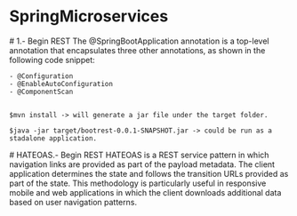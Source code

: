 # SpringMicroservices

# 1.- Begin REST
	The @SpringBootApplication annotation is a top-level annotation that encapsulates
	three other annotations, as shown in the following code snippet:

	- @Configuration
	- @EnableAutoConfiguration
	- @ComponentScan


	$mvn install -> will generate a jar file under the target folder.

	$java -jar target/bootrest-0.0.1-SNAPSHOT.jar -> could be run as a stadalone application.


# HATEOAS.- Begin REST
	HATEOAS is a REST service pattern in which navigation links are provided as part
	of the payload metadata. The client application determines the state and follows the
	transition URLs provided as part of the state. This methodology is particularly useful
	in responsive mobile and web applications in which the client downloads additional
	data based on user navigation patterns.